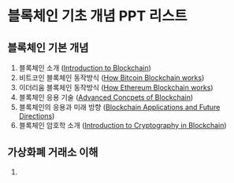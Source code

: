 # 블록체인 기초 개념 PPT 리스트

## 블록체인 기본 개념

1. 블록체인 소개 ([Introduction to Blockchain](docs/BlkCh_01_IntroductionToBlockchain.pdf))
1. 비트코인 블록체인 동작방식 ([How Bitcoin Blockchain works](docs/BlkCh_02_HowBitcoinBlockchainWorks.pdf))
1. 이더리움 블록체인 동작방식 ([How Ethereum Blockchain works](docs/BlkCh_03_HowEthereumBlockchainWorks.pdf))
1. 블록체인 응용 기술 ([Advanced Concpets of Blockchain]())
1. 블록체인의 응용과 미래 방향 ([Blockchain Applications and Future Directions](docs/BlkCh_05__BlockchainAppAndFuture.pdf))
1. 블록체인 암호학 소개 ([Introduction to Cryptography in Blockchain](docs/BlkCh_06_IntroductionToCryptography.pdf))

## 가상화폐 거래소 이해
1. 
